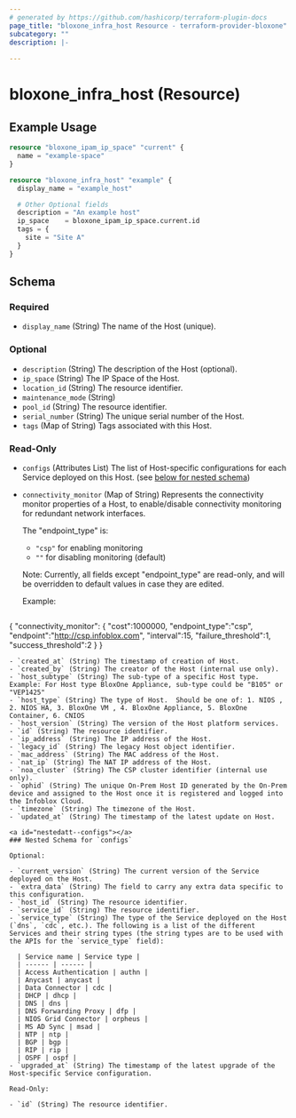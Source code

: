 ```yaml
---
# generated by https://github.com/hashicorp/terraform-plugin-docs
page_title: "bloxone_infra_host Resource - terraform-provider-bloxone"
subcategory: ""
description: |-
  
---
```


# bloxone_infra_host (Resource)



## Example Usage

```terraform
resource "bloxone_ipam_ip_space" "current" {
  name = "example-space"
}

resource "bloxone_infra_host" "example" {
  display_name = "example_host"

  # Other Optional fields
  description = "An example host"
  ip_space    = bloxone_ipam_ip_space.current.id
  tags = {
    site = "Site A"
  }
}
```

<!-- schema generated by tfplugindocs -->
## Schema

### Required

- `display_name` (String) The name of the Host (unique).

### Optional

- `description` (String) The description of the Host (optional).
- `ip_space` (String) The IP Space of the Host.
- `location_id` (String) The resource identifier.
- `maintenance_mode` (String)
- `pool_id` (String) The resource identifier.
- `serial_number` (String) The unique serial number of the Host.
- `tags` (Map of String) Tags associated with this Host.

### Read-Only

- `configs` (Attributes List) The list of Host-specific configurations for each Service deployed on this Host. (see [below for nested schema](#nestedatt--configs))
- `connectivity_monitor` (Map of String) Represents the connectivity monitor properties of a Host, to enable/disable connectivity monitoring for redundant network interfaces.

  The "endpoint_type" is:
  - `"csp"` for enabling monitoring
  - `""` for disabling monitoring (default)

  Note: Currently, all fields except "endpoint_type" are read-only, and will be overridden to default values in case they are edited.

  Example:
  ```
{
    "connectivity_monitor": {
      "cost":1000000,
      "endpoint_type":"csp",
      "endpoint":"http://csp.infoblox.com",
      "interval":15,
      "failure_threshold":1,
      "success_threshold":2
    }
  }
```
- `created_at` (String) The timestamp of creation of Host.
- `created_by` (String) The creator of the Host (internal use only).
- `host_subtype` (String) The sub-type of a specific Host type.  Example: For Host type BloxOne Appliance, sub-type could be "B105" or "VEP1425"
- `host_type` (String) The type of Host.  Should be one of: 1. NIOS , 2. NIOS HA, 3. BloxOne VM , 4. BloxOne Appliance, 5. BloxOne Container, 6. CNIOS
- `host_version` (String) The version of the Host platform services.
- `id` (String) The resource identifier.
- `ip_address` (String) The IP address of the Host.
- `legacy_id` (String) The legacy Host object identifier.
- `mac_address` (String) The MAC address of the Host.
- `nat_ip` (String) The NAT IP address of the Host.
- `noa_cluster` (String) The CSP cluster identifier (internal use only).
- `ophid` (String) The unique On-Prem Host ID generated by the On-Prem device and assigned to the Host once it is registered and logged into the Infoblox Cloud.
- `timezone` (String) The timezone of the Host.
- `updated_at` (String) The timestamp of the latest update on Host.

<a id="nestedatt--configs"></a>
### Nested Schema for `configs`

Optional:

- `current_version` (String) The current version of the Service deployed on the Host.
- `extra_data` (String) The field to carry any extra data specific to this configuration.
- `host_id` (String) The resource identifier.
- `service_id` (String) The resource identifier.
- `service_type` (String) The type of the Service deployed on the Host (`dns`, `cdc`, etc.). The following is a list of the different Services and their string types (the string types are to be used with the APIs for the `service_type` field):

  | Service name | Service type | 
  | ------ | ------ | 
  | Access Authentication | authn | 
  | Anycast | anycast | 
  | Data Connector | cdc | 
  | DHCP | dhcp | 
  | DNS | dns | 
  | DNS Forwarding Proxy | dfp | 
  | NIOS Grid Connector | orpheus | 
  | MS AD Sync | msad | 
  | NTP | ntp | 
  | BGP | bgp | 
  | RIP | rip | 
  | OSPF | ospf |
- `upgraded_at` (String) The timestamp of the latest upgrade of the Host-specific Service configuration.

Read-Only:

- `id` (String) The resource identifier.
